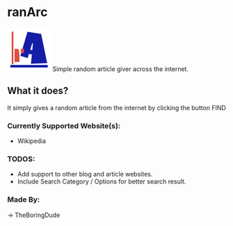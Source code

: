 # ranArc
![RanARC Logo](/app.png)
Simple random article giver across the internet.

## What it does?
It simply gives a random article from the internet by clicking the button FIND

### Currently Supported Website(s):
- Wikipedia

### TODOS:
- Add support to other blog and article websites.
- Include Search Category / Options for better search result.

### Made By:
-> TheBoringDude
